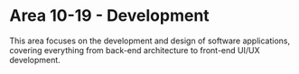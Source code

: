 # Area 10-19 - Development

This area focuses on the development and design of software applications, covering everything from back-end architecture to front-end UI/UX development.
